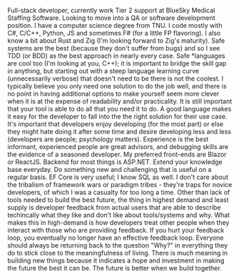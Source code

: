 Full-stack developer, currently work Tier 2 support at BlueSky Medical Staffing Software. Looking to move into a QA or software development position. I have a computer science degree from TNU. I code mostly with C#, C/C++, Python, JS and sometimes F# (for a little FP flavoring). I also know a bit about Rust and Zig (I'm looking forward to Zig's maturity). Safe systems are the best (because they don't suffer from bugs) and so I see TDD (or BDD) as the best approach in nearly every case. Safe *languages are cool too (I'm looking at you, C++); it is important to bridge the skill gap in anything, but starting out with a steep language learning curve (unnecessarily verbose) that doesn't need to be there is not the coolest. I typically believe you only need one solution to do the job well, and there is no point in having additional options to make yourself seem more clever when it is at the expense of readability and/or practicality. It is still important that your tool is able to do all that you need it to do. A good language makes it easy for the developer to fall into the the right solution for their use case. It's important that developers enjoy developing (for the most part) or else they might hate doing it after some time and desire developing less and less (developers are people; psychology matters). Experience is the best informant, experienced people are great advisors, and debugging skills are the evidence of a seasoned developer. My preferred front-ends are Blazor or ReactJS. Backend for most things is ASP.NET. Extend your knowledge base everyday. Do something new and challenging that is useful on a regular basis. EF Core is very useful; I know SQL as well. I don't care about the tribalism of framework wars or paradigm tribes - they're traps for novice developers, of which I was a casualty for too long a time. Other than lack of tools needed to build the best future, the thing in highest demand and least supply is developer feedback from actual users that are able to describe techincally what they like and don't like about tools/systems and why. What makes this in high-demand is how developers treat other people when they interact with those who are providing feedback. If you hurt your feedback loop, you eventually no longer have an effective feedback loop. Everyone should always be returning back to the question "Why?" in everything they do to stick close to the meaningfulness of living. There is much meaning in building new things because it indicates a hope and investment in making the future the best it can be. The future is better when we build together.
